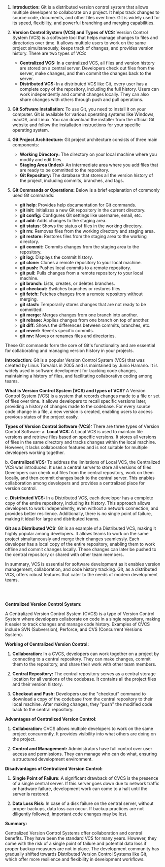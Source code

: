 1. **Introduction:**
   Git is a distributed version control system that allows multiple developers to collaborate on a project. It helps track changes to source code, documents, and other files over time. Git is widely used for its speed, flexibility, and powerful branching and merging capabilities.

2. **Version Control System (VCS) and Types of VCS:**
   Version Control System (VCS) is a software tool that helps manage changes to files and directories over time. It allows multiple users to work on the same project simultaneously, keeps track of changes, and provides version history. There are two types of VCS:
   - **Centralized VCS:** In a centralized VCS, all files and version history are stored on a central server. Developers check out files from the server, make changes, and then commit the changes back to the server.
   - **Distributed VCS:** In a distributed VCS like Git, every user has a complete copy of the repository, including the full history. Users can work independently and commit changes locally. They can also share changes with others through push and pull operations.

3. **Git Software Installation:**
   To use Git, you need to install it on your computer. Git is available for various operating systems like Windows, macOS, and Linux. You can download the installer from the official Git website and follow the installation instructions for your specific operating system.

4. **Git Project Architecture:**
   Git project architecture consists of three main components:
   - **Working Directory:** The directory on your local machine where you modify and edit files.
   - **Staging Area (Index):** An intermediate area where you add files that are ready to be committed to the repository.
   - **Git Repository:** The database that stores all the version history of the project, including commits, branches, and tags.

5. **Git Commands or Operations:**
   Below is a brief explanation of commonly used Git commands:

   - **git help:** Provides help documentation for Git commands.
   - **git init:** Initializes a new Git repository in the current directory.
   - **git config:** Configures Git settings like username, email, etc.
   - **git add:** Adds changes to the staging area.
   - **git status:** Shows the status of files in the working directory.
   - **git rm:** Removes files from the working directory and staging area.
   - **git restore:** Restores files from the staging area to the working directory.
   - **git commit:** Commits changes from the staging area to the repository.
   - **git log:** Displays the commit history.
   - **git clone:** Clones a remote repository to your local machine.
   - **git push:** Pushes local commits to a remote repository.
   - **git pull:** Pulls changes from a remote repository to your local machine.
   - **git branch:** Lists, creates, or deletes branches.
   - **git checkout:** Switches branches or restores files.
   - **git fetch:** Fetches changes from a remote repository without merging.
   - **git stash:** Temporarily stores changes that are not ready to be committed.
   - **git merge:** Merges changes from one branch into another.
   - **git rebase:** Applies changes from one branch on top of another.
   - **git diff:** Shows the differences between commits, branches, etc.
   - **git revert:** Reverts specific commits.
   - **git mv:** Moves or renames files and directories.

These Git commands form the core of Git's functionality and are essential for collaborating and managing version history in your projects.

**Introduction:**
Git is a popular Version Control System (VCS) that was created by Linus Torvalds in 2005 and is maintained by Junio Hamano. It is widely used in software development for tracking code changes, maintaining a history of files, and facilitating collaborative coding among teams.

**What is Version Control System (VCS) and types of VCS?**
A Version Control System (VCS) is a system that records changes made to a file or set of files over time. It allows developers to recall specific versions later, providing a history of changes made to the codebase. For every source code change in a file, a new version is created, enabling users to access previous states of the project easily.

**Types of Version Control Software (VCS):**
There are three types of Version Control Software:
a. **Local VCS:**
A Local VCS is used to maintain file versions and retrieve files based on specific versions. It stores all versions of files in the same directory and tracks changes within the local machine. However, it lacks collaboration features and is not suitable for multiple developers working together.


b. **Centralized VCS:**
To address the limitations of Local VCS, the Centralized VCS was introduced. It uses a central server to store all versions of files. Developers can check out files from the central repository, work on them locally, and then commit changes back to the central server. This enables collaboration among developers and provides a centralized place for version control.

c. **Distributed VCS:**
In a Distributed VCS, each developer has a complete copy of the entire repository, including its history. This approach allows developers to work independently, even without a network connection, and provides better resilience. Additionally, there is no single point of failure, making it ideal for large and distributed teams.

**Git as a Distributed VCS:**
Git is an example of a Distributed VCS, making it highly popular among developers. It allows teams to work on the same project simultaneously and merge their changes seamlessly. Each developer has a local copy of the entire repository, enabling them to work offline and commit changes locally. These changes can later be pushed to the central repository or shared with other team members.

In summary, VCS is essential for software development as it enables version management, collaboration, and code history tracking. Git, as a distributed VCS, offers robust features that cater to the needs of modern development teams.

<br/>
<br/>

**Centralized Version Control System:**

A Centralized Version Control System (CVCS) is a type of Version Control System where developers collaborate on code in a single repository, making it easier to track changes and manage code history. Examples of CVCS include SVN (Subversion), Perforce, and CVS (Concurrent Versions System).

**Working of Centralized Version Control:**

1. **Collaboration:** In a CVCS, developers can work together on a project by connecting to a central repository. They can make changes, commit them to the repository, and share their work with other team members.

2. **Central Repository:** The central repository serves as a central storage location for all versions of the codebase. It contains all the project files and their version history.

3. **Checkout and Push:** Developers use the "checkout" command to download a copy of the codebase from the central repository to their local machine. After making changes, they "push" the modified code back to the central repository.

**Advantages of Centralized Version Control:**

1. **Collaboration:** CVCS allows multiple developers to work on the same project concurrently. It provides visibility into what others are doing on the project.

2. **Control and Management:** Administrators have full control over user access and permissions. They can manage who can do what, ensuring a structured development environment.

**Disadvantages of Centralized Version Control:**

1. **Single Point of Failure:** A significant drawback of CVCS is the presence of a single central server. If this server goes down due to network traffic or hardware failure, development work can come to a halt until the server is restored.

2. **Data Loss Risk:** In case of a disk failure on the central server, without proper backups, data loss can occur. If backup practices are not diligently followed, important code changes may be lost.

**Summary:**

Centralized Version Control Systems offer collaboration and control benefits. They have been the standard VCS for many years. However, they come with the risk of a single point of failure and potential data loss if proper backup measures are not in place. The development community has gradually shifted towards Distributed Version Control Systems like Git, which offer more resilience and flexibility in development workflows.